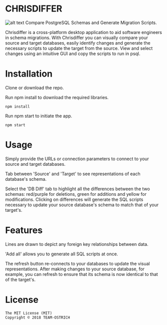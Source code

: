 # CHRISDIFFER
![alt text](https://images.pexels.com/photos/20787/pexels-photo.jpg?cs=srgb&dl=animal-pet-cat-20787.jpg&fm=jpg)
Compare PostgreSQL Schemas and Generate Migration Scripts.

Chrisdiffer is a cross-platform desktop application to aid software engineers in schema migrations. With Chrisdiffer you can visually compare your source and target databases, easily identify changes and generate the necessary scripts to update the target from the source. View and select changes using an intuitive GUI and copy the scripts to run in psql.


# Installation

Clone or download the repo.

Run npm install to download the required libraries.

```
npm install
```

Run npm start to initiate the app.

```
npm start
```

# Usage

Simply provide the URLs or connection parameters to connect to your source and target databases. 

<insert gif>

Tab between 'Source' and 'Target' to see representations of each database's schema.

<insert gif>

Select the 'DB Diff' tab to highlight all the differences between the two schemas: red/purple for deletions, green for additions and yellow for modifications. Clicking on differences will generate the SQL scripts necessary to update your source database's schema to match that of your target's. 

<insert gif>


# Features

Lines are drawn to depict any foreign key relationships between data.

'Add all' allows you to generate all SQL scripts at once.

The refresh button re-connects to your databases to update the visual representations. After making changes to your source database, for example, you can refresh to ensure that its schema is now identical to that of the target's.

# License
```
The MIT License (MIT)
Copyright © 2018 TEAM-OSTRICH

```
